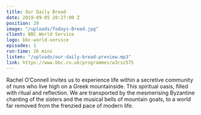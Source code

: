 ```yaml
---
title: Our Daily Bread
date: 2019-09-05 20:27:00 Z
position: 20
image: "/uploads/Todays-Bread.jpg"
client: BBC World Service
logo: bbc-world-service
episodes: 1
run-time: 26 mins
listen: "/uploads/our-daily-bread-preview.mp3"
link: https://www.bbc.co.uk/programmes/w3csz575
---
```


Rachel O’Connell invites us to experience life within a secretive community of nuns who live high on a Greek mountainside. This spiritual oasis, filled with ritual and reflection. We are transported by the mesmerising Byzantine chanting of the sisters and the musical bells of mountain goats, to a world far removed from the frenzied pace of modern life.